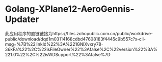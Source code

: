 # Golang-XPlane12-AeroGennis-Updater
此应用程序的直链链接为https://files.zohopublic.com.cn/public/workdrive-public/download/dqd1m03114168cdbd47608183f4445c9b557c?x-cli-msg=%7B%22linkId%22%3A%221GNlXvxry78-36kFa%22%2C%22isFileOwner%22%3Afalse%2C%22version%22%3A%221.0%22%2C%22isWDSupport%22%3Afalse%7D
